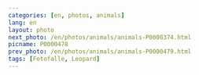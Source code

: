 ```yaml
---
categories: [en, photos, animals]
lang: en
layout: photo
next_photo: /en/photos/animals/animals-P0000374.html
picname: P0000478
prev_photo: /en/photos/animals/animals-P0000479.html
tags: [Fotofalle, Leopard]
---
```

